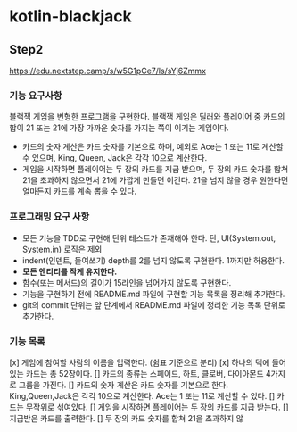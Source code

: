 # kotlin-blackjack

## Step2
https://edu.nextstep.camp/s/w5G1pCe7/ls/sYj6Zmmx

### 기능 요구사항
블랙잭 게임을 변형한 프로그램을 구현한다. 블랙잭 게임은 딜러와 플레이어 중 카드의 합이 21 또는 21에 가장 가까운 숫자를 가지는 쪽이 이기는 게임이다.

* 카드의 숫자 계산은 카드 숫자를 기본으로 하며, 예외로 Ace는 1 또는 11로 계산할 수 있으며, King, Queen, Jack은 각각 10으로 계산한다.
* 게임을 시작하면 플레이어는 두 장의 카드를 지급 받으며, 두 장의 카드 숫자를 합쳐 21을 초과하지 않으면서 21에 가깝게 만들면 이긴다. 21을 넘지 않을 경우 원한다면 얼마든지 카드를 계속 뽑을 수 있다.

### 프로그래밍 요구 사항
* 모든 기능을 TDD로 구현해 단위 테스트가 존재해야 한다. 단, UI(System.out, System.in) 로직은 제외
* indent(인덴트, 들여쓰기) depth를 2를 넘지 않도록 구현한다. 1까지만 허용한다.
* **모든 엔티티를 작게 유지한다.**
* 함수(또는 메서드)의 길이가 15라인을 넘어가지 않도록 구현한다.
* 기능을 구현하기 전에 README.md 파일에 구현할 기능 목록을 정리해 추가한다.
* git의 commit 단위는 앞 단계에서 README.md 파일에 정리한 기능 목록 단위로 추가한다.

### 기능 목록
[x] 게임에 참여할 사람의 이름을 입력한다. (쉼표 기준으로 분리)
[x] 하나의 덱에 들어 있는 카드는 총 52장이다.
[] 카드의 종류는 스페이드, 하트, 클로버, 다이아몬드 4가지로 그룹을 가진다.
[] 카드의 숫자 계산은 카드 숫자를 기본으로 한다. King,Queen,Jack은 각각 10으로 계산한다. Ace는 1 또는 11로 계산할 수 있다.
[] 카드는 무작위로 섞여있다.
[] 게임을 시작하면 플레이어는 두 장의 카드를 지급 받는다.
[] 지급받은 카드를 출력한다.
[] 두 장의 카드 숫자를 합쳐 21을 초과하지 않